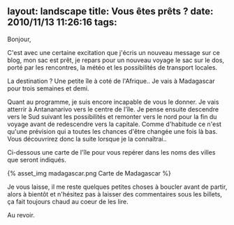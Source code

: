 layout: landscape
title: Vous êtes prêts ?
date: 2010/11/13 11:26:16
tags:
---

Bonjour,

C'est avec une certaine excitation que j'écris un nouveau message sur ce blog, mon sac est prêt, je repars pour un nouveau voyage le sac sur le dos, porté par les rencontres, la météo et les possibilités de transport locales.

La destination ? Une petite île à coté de l'Afrique.. Je vais à Madagascar pour trois semaines et demi.

Quant au programme, je suis encore incapable de vous le donner. Je vais atterrir à Antananarivo vers le centre de l'île. Je pense ensuite descendre vers le Sud suivant les possibilités et remonter vers le nord pour la fin du voyage avant de redescendre vers la capitale. Comme d'habitude ce n'est qu'une prévision qui a toutes les chances d'être changée une fois là bas. Vous découvrirez donc la suite lorsque je la connaîtrai..

Ci-dessous une carte de l'île pour vous repérer dans les noms des villes que seront indiqués.

{% asset_img madagascar.png Carte de Madagascar %}

Je vous laisse, il me reste quelques petites choses à boucler avant de partir, alors à bientôt et n'hésitez pas à laisser des commentaires sous les billets, ça fait toujours chaud au coeur de les lire.

Au revoir.
